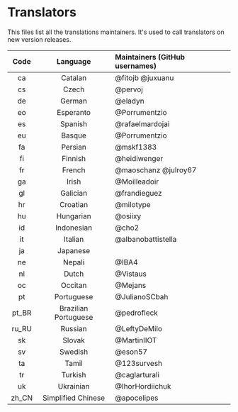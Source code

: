 # Translators

This files list all the translations maintainers.  It's used to call translators on new version releases.

| Code  | Language             | Maintainers (GitHub usernames) |
|:-----:|:--------------------:|:------------------------------ |
| ca    | Catalan              | @fitojb @juxuanu               |
| cs    | Czech                | @pervoj                        |
| de    | German               | @eladyn                        |
| eo    | Esperanto            | @Porrumentzio                  |
| es    | Spanish              | @rafaelmardojai                |
| eu    | Basque               | @Porrumentzio                  |
| fa    | Persian              | @mskf1383                      |
| fi    | Finnish              | @heidiwenger                   |
| fr    | French               | @maoschanz @julroy67           |
| ga    | Irish                | @Moilleadoir                   |
| gl    | Galician             | @frandieguez                   |
| hr    | Croatian             | @milotype                      |
| hu    | Hungarian            | @osiixy                        |
| id    | Indonesian           | @cho2                          |
| it    | Italian              | @albanobattistella             |
| ja    | Japanese             |                                |
| ne    | Nepali               | @IBA4                          |
| nl    | Dutch                | @Vistaus                       |
| oc    | Occitan              | @Mejans                        |
| pt    | Portuguese           | @JulianoSCbah                  |
| pt_BR | Brazilian Portuguese | @pedrofleck                    |
| ru_RU | Russian              | @LeftyDeMilo                   |
| sk    | Slovak               | @MartinIIOT                    |
| sv    | Swedish              | @eson57                        |
| ta    | Tamil                | @123survesh                    |
| tr    | Turkish              | @caglarturali                  |
| uk    | Ukrainian            | @IhorHordiichuk                |
| zh_CN | Simplified Chinese   | @apocelipes                    |
